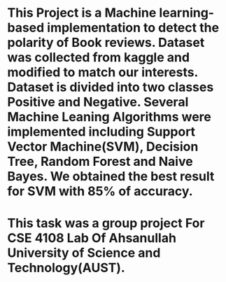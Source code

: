# This Project is a Machine learning-based implementation to detect the polarity of Book reviews. Dataset was collected from kaggle and modified to match our interests. Dataset is divided into two classes Positive and Negative. Several Machine Leaning Algorithms were implemented including Support Vector Machine(SVM), Decision Tree, Random Forest and Naive Bayes. We obtained the best result for SVM with 85% of accuracy.

# This task was a group project For CSE 4108 Lab Of Ahsanullah University of Science and Technology(AUST).
